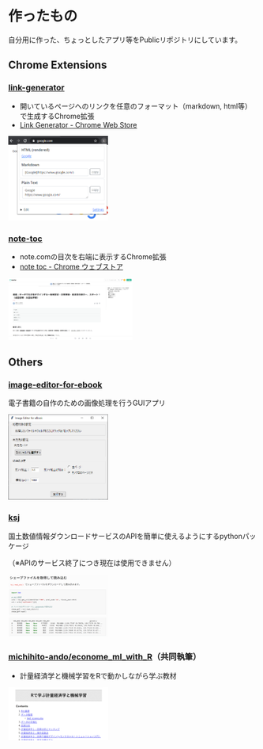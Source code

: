 

# 作ったもの

自分用に作った、ちょっとしたアプリ等をPublicリポジトリにしています。

## Chrome Extensions

### [link-generator](https://github.com/nigimitama/link-generator)

- 開いているページへのリンクを任意のフォーマット（markdown, html等）で生成するChrome拡張
- [Link Generator - Chrome Web Store](https://chrome.google.com/webstore/detail/link-generator/dcepleilgmacpdjlcbgjaddnoejognkc)

<a href="https://chrome.google.com/webstore/detail/link-generator/dcepleilgmacpdjlcbgjaddnoejognkc">
  <img src="https://github.com/nigimitama/link-generator/raw/main/images/image-20210228191309904.png" width="40%">
</a>

### [note-toc](https://github.com/nigimitama/note-toc)

- note.comの目次を右端に表示するChrome拡張
- [note toc - Chrome ウェブストア](https://chrome.google.com/webstore/detail/note-toc/dddpojfjpcidbebhjijlchdkfmegoidg?hl=ja)

<a href="https://chrome.google.com/webstore/detail/note-toc/dddpojfjpcidbebhjijlchdkfmegoidg?hl=ja">
  <img src="https://github.com/nigimitama/note-toc/raw/main/images/image-20220130222521595.png" width="50%">
</a>

## Others

### [image-editor-for-ebook](https://github.com/nigimitama/image-editor-for-ebook)

電子書籍の自作のための画像処理を行うGUIアプリ

<a href="https://github.com/nigimitama/image-editor-for-ebook">
  <img src="https://raw.githubusercontent.com/nigimitama/image-editor-for-ebook/master/README.assets/image-20230107154633566.png" width="40%">
</a>


### [ksj](https://github.com/nigimitama/ksj)

国土数値情報ダウンロードサービスのAPIを簡単に使えるようにするpythonパッケージ

（※APIのサービス終了につき現在は使用できません）

<a href="https://github.com/nigimitama/ksj">
  <img src="images/ksj-example.png" width="40%">
</a>

### [michihito-ando/econome_ml_with_R](https://github.com/michihito-ando/econome_ml_with_R)（共同執筆）

- 計量経済学と機械学習をRで動かしながら学ぶ教材

<a href="https://michihito-ando.github.io/econome_ml_with_R/">
  <img src="images/econome_ml_with_R.png" width="40%">
</a>
